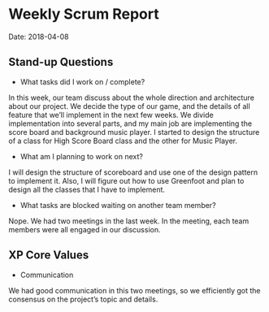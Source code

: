 # Weekly Scrum Report

Date: 2018-04-08

## Stand-up Questions

- What tasks did I work on / complete?

In this week, our team discuss about the whole direction and architecture about our project.
We decide the type of our game, and the details of all feature that we’ll implement in the next few weeks.
We divide implementation into several parts, and my main job are implementing the score board and background music player.
I started to design the structure of a class for High Score Board class and the other for Music Player.

- What am I planning to work on next?

I will design the structure of scoreboard and use one of the design pattern to implement it.
Also, I will figure out how to use Greenfoot and plan to design all the classes that I have to implement.

- What tasks are blocked waiting on another team member?

Nope. We had two meetings in the last week. In the meeting, each team members were all engaged in our discussion.


## XP Core Values

- Communication

We had good communication in this two meetings, so we efficiently got the consensus on the project’s topic and details.
